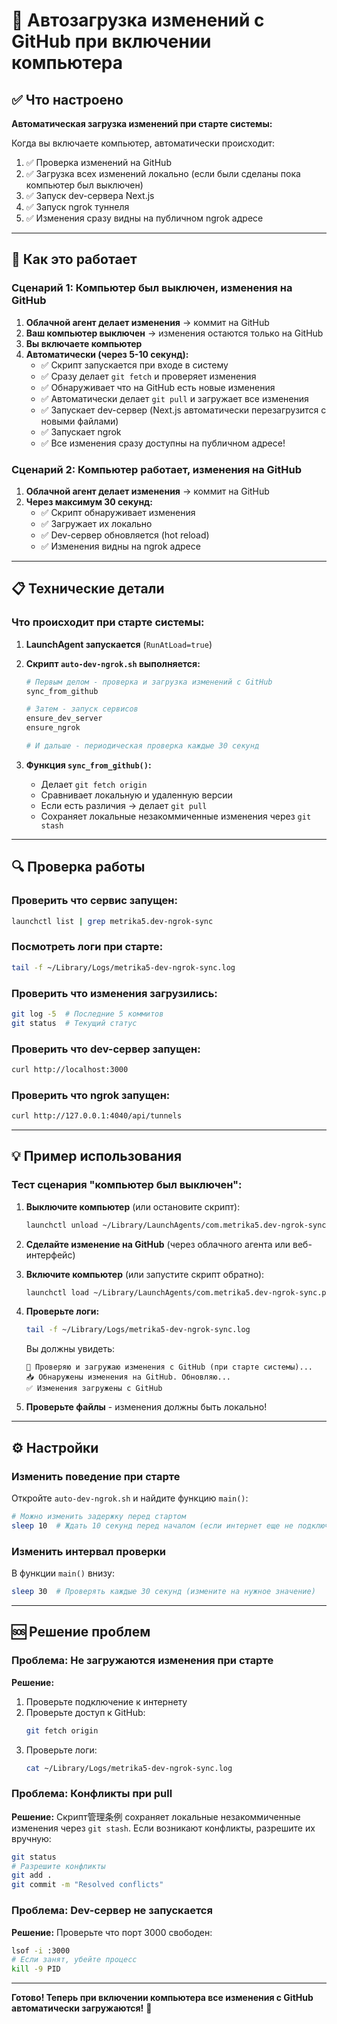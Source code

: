 # 🔄 Автозагрузка изменений с GitHub при включении компьютера

## ✅ Что настроено

**Автоматическая загрузка изменений при старте системы:**

Когда вы включаете компьютер, автоматически происходит:

1. ✅ Проверка изменений на GitHub
2. ✅ Загрузка всех изменений локально (если были сделаны пока компьютер был выключен)
3. ✅ Запуск dev-сервера Next.js
4. ✅ Запуск ngrok туннеля
5. ✅ Изменения сразу видны на публичном ngrok адресе

---

## 🚀 Как это работает

### Сценарий 1: Компьютер был выключен, изменения на GitHub

1. **Облачной агент делает изменения** → коммит на GitHub
2. **Ваш компьютер выключен** → изменения остаются только на GitHub
3. **Вы включаете компьютер**
4. **Автоматически (через 5-10 секунд):**
   - ✅ Скрипт запускается при входе в систему
   - ✅ Сразу делает `git fetch` и проверяет изменения
   - ✅ Обнаруживает что на GitHub есть новые изменения
   - ✅ Автоматически делает `git pull` и загружает все изменения
   - ✅ Запускает dev-сервер (Next.js автоматически перезагрузится с новыми файлами)
   - ✅ Запускает ngrok
   - ✅ Все изменения сразу доступны на публичном адресе!

### Сценарий 2: Компьютер работает, изменения на GitHub

1. **Облачной агент делает изменения** → коммит на GitHub
2. **Через максимум 30 секунд:**
   - ✅ Скрипт обнаруживает изменения
   - ✅ Загружает их локально
   - ✅ Dev-сервер обновляется (hot reload)
   - ✅ Изменения видны на ngrok адресе

---

## 📋 Технические детали

### Что происходит при старте системы:

1. **LaunchAgent запускается** (`RunAtLoad=true`)
2. **Скрипт `auto-dev-ngrok.sh` выполняется:**
   ```bash
   # Первым делом - проверка и загрузка изменений с GitHub
   sync_from_github
   
   # Затем - запуск сервисов
   ensure_dev_server
   ensure_ngrok
   
   # И дальше - периодическая проверка каждые 30 секунд
   ```

3. **Функция `sync_from_github()`:**
   - Делает `git fetch origin`
   - Сравнивает локальную и удаленную версии
   - Если есть различия → делает `git pull`
   - Сохраняет локальные незакоммиченные изменения через `git stash`

---

## 🔍 Проверка работы

### Проверить что сервис запущен:
```bash
launchctl list | grep metrika5.dev-ngrok-sync
```

### Посмотреть логи при старте:
```bash
tail -f ~/Library/Logs/metrika5-dev-ngrok-sync.log
```

### Проверить что изменения загрузились:
```bash
git log -5  # Последние 5 коммитов
git status  # Текущий статус
```

### Проверить что dev-сервер запущен:
```bash
curl http://localhost:3000
```

### Проверить что ngrok запущен:
```bash
curl http://127.0.0.1:4040/api/tunnels
```

---

## 💡 Пример использования

### Тест сценария "компьютер был выключен":

1. **Выключите компьютер** (или остановите скрипт):
   ```bash
   launchctl unload ~/Library/LaunchAgents/com.metrika5.dev-ngrok-sync.plist
   ```

2. **Сделайте изменение на GitHub** (через облачного агента или веб-интерфейс)

3. **Включите компьютер** (или запустите скрипт обратно):
   ```bash
   launchctl load ~/Library/LaunchAgents/com.metrika5.dev-ngrok-sync.plist
   ```

4. **Проверьте логи:**
   ```bash
   tail -f ~/Library/Logs/metrika5-dev-ngrok-sync.log
   ```
   
   Вы должны увидеть:
   ```
   🔄 Проверяю и загружаю изменения с GitHub (при старте системы)...
   📥 Обнаружены изменения на GitHub. Обновляю...
   ✅ Изменения загружены с GitHub
   ```

5. **Проверьте файлы** - изменения должны быть локально!

---

## ⚙️ Настройки

### Изменить поведение при старте

Откройте `auto-dev-ngrok.sh` и найдите функцию `main()`:

```bash
# Можно изменить задержку перед стартом
sleep 10  # Ждать 10 секунд перед началом (если интернет еще не подключился)
```

### Изменить интервал проверки

В функции `main()` внизу:
```bash
sleep 30  # Проверять каждые 30 секунд (измените на нужное значение)
```

---

## 🆘 Решение проблем

### Проблема: Не загружаются изменения при старте

**Решение:**
1. Проверьте подключение к интернету
2. Проверьте доступ к GitHub:
   ```bash
   git fetch origin
   ```
3. Проверьте логи:
   ```bash
   cat ~/Library/Logs/metrika5-dev-ngrok-sync.log
   ```

### Проблема: Конфликты при pull

**Решение:**
Скрипт管理条例 сохраняет локальные незакоммиченные изменения через `git stash`. 
Если возникают конфликты, разрешите их вручную:
```bash
git status
# Разрешите конфликты
git add .
git commit -m "Resolved conflicts"
```

### Проблема: Dev-сервер не запускается

**Решение:**
Проверьте что порт 3000 свободен:
```bash
lsof -i :3000
# Если занят, убейте процесс
kill -9 PID
```

---

**Готово! Теперь при включении компьютера все изменения с GitHub автоматически загружаются!** 🎉

